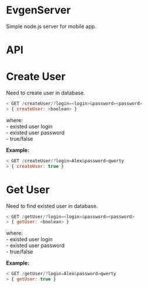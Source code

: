 # EvgenServer
Simple node.js server for mobile app. 

# API

# Create User  
Need to create user in database.  
  
```js
< GET /createUser/?login=<login>&password=<password>
> { createUser: <boolean> }
```  
 
where:  
 <login> - existed user login  
 <password> - existed user password  
 <boolean> - true/false  
  
**Example:**  
```js
< GET /createUser/?login=Alex&password=qwerty
> { createUser: true }
```
  
# Get User  
Need to find existed user in database.  
  
```js
< GET /getUser/?login=<login>&password=<password>
> { getUser: <boolean> }
```  
   
where:  
 <login> - existed user login  
 <password> - existed user password  
 <boolean> - true/false  
    
**Example:**  
```js
< GET /getUser/?login=Alex&password=qwerty
> { getUser: true }
```
